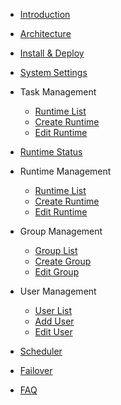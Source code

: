 - [Introduction](README.md)
- [Architecture](architecture.md)
- [Install & Deploy](deploy.md)

- [System Settings](system-settings.md)

- Task Management
  - [Runtime List](task-list.md)
  - [Create Runtime](add-task.md)
  - [Edit Runtime](edit-task.md)
  
- [Runtime Status](runtime-status.md)

- Runtime Management
  - [Runtime List](runtime-manage.md)
  - [Create Runtime](add-runtime.md)
  - [Edit Runtime](edit-runtime.md)
  
- Group Management
  - [Group List](group-manage.md)
  - [Create Group](add-group.md)
  - [Edit Group](edit-group.md)
  
- User Management
  - [User List](user-manage.md)
  - [Add User](add-user.md)
  - [Edit User](edit-user.md)
  
- [Scheduler](scheduler.md)  
- [Failover](failover.md)
- [FAQ](faq.md)

